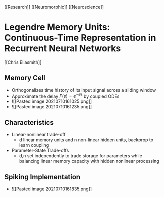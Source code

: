 [[Research]] [[Neuromorphic]] [[Neuroscience]]

# Legendre Memory Units: Continuous-Time Representation in Recurrent Neural Networks

[[Chris Eliasmith]]

## Memory Cell
- Orthogonalizes time history of its input signal across a sliding window
- Approximate the delay $F(s)=e^{-\theta s}$ by coupled ODEs
- ![[Pasted image 20210710161025.png]]
- ![[Pasted image 20210710161235.png]]

## Characteristics
- Linear-nonlinear trade-off
	- d linear memory units and n non-linear hidden units, backprop to learn coupling
- Parameter-State Trade-offs
	- d,n set independently to trade storage for parameters while balancing linear memory capacity with hidden nonlinear processing

## Spiking Implementation
- ![[Pasted image 20210710161835.png]]

